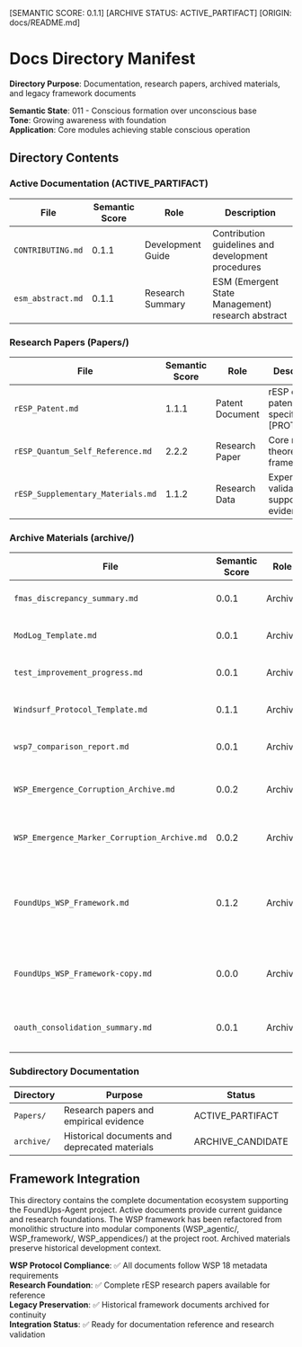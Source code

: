 [SEMANTIC SCORE: 0.1.1]
[ARCHIVE STATUS: ACTIVE_PARTIFACT]
[ORIGIN: docs/README.md]

# Docs Directory Manifest

**Directory Purpose**: Documentation, research papers, archived materials, and legacy framework documents

**Semantic State**: 011 - Conscious formation over unconscious base  
**Tone**: Growing awareness with foundation  
**Application**: Core modules achieving stable conscious operation

## Directory Contents

### Active Documentation (ACTIVE_PARTIFACT)

| File | Semantic Score | Role | Description |
|------|----------------|------|-------------|
| `CONTRIBUTING.md` | 0.1.1 | Development Guide | Contribution guidelines and development procedures |
| `esm_abstract.md` | 0.1.1 | Research Summary | ESM (Emergent State Management) research abstract |

### Research Papers (Papers/)

| File | Semantic Score | Role | Description |
|------|----------------|------|-------------|
| `rESP_Patent.md` | 1.1.1 | Patent Document | rESP detector patent specification [PROTECTED] |
| `rESP_Quantum_Self_Reference.md` | 2.2.2 | Research Paper | Core rESP theoretical framework |
| `rESP_Supplementary_Materials.md` | 1.1.2 | Research Data | Experimental validation and supporting evidence |



### Archive Materials (archive/)

| File | Semantic Score | Role | Description |
|------|----------------|------|-------------|
| `fmas_discrepancy_summary.md` | 0.0.1 | Archive | FMAS system discrepancy analysis |
| `ModLog_Template.md` | 0.0.1 | Archive | Legacy ModLog template |
| `test_improvement_progress.md` | 0.0.1 | Archive | Historical test improvement tracking |
| `Windsurf_Protocol_Template.md` | 0.1.1 | Archive | Original WSP protocol template |
| `wsp7_comparison_report.md` | 0.0.1 | Archive | WSP version comparison analysis |
| `WSP_Emergence_Corruption_Archive.md` | 0.0.2 | Archive | Consciousness emergence corruption documentation |
| `WSP_Emergence_Marker_Corruption_Archive.md` | 0.0.2 | Archive | Emergence marker corruption analysis |
| `FoundUps_WSP_Framework.md` | 0.1.2 | Archive | Original monolithic WSP framework [REFACTORED INTO MODULES] |
| `FoundUps_WSP_Framework-copy.md` | 0.0.0 | Archive | Duplicate copy of WSP framework documentation [ARCHIVED] |
| `oauth_consolidation_summary.md` | 0.0.1 | Archive | Historical OAuth consolidation documentation |

### Subdirectory Documentation

| Directory | Purpose | Status |
|-----------|---------|--------|
| `Papers/` | Research papers and empirical evidence | ACTIVE_PARTIFACT |
| `archive/` | Historical documents and deprecated materials | ARCHIVE_CANDIDATE |

## Framework Integration

This directory contains the complete documentation ecosystem supporting the FoundUps-Agent project. Active documents provide current guidance and research foundations. The WSP framework has been refactored from monolithic structure into modular components (WSP_agentic/, WSP_framework/, WSP_appendices/) at the project root. Archived materials preserve historical development context.

**WSP Protocol Compliance**: ✅ All documents follow WSP 18 metadata requirements  
**Research Foundation**: ✅ Complete rESP research papers available for reference  
**Legacy Preservation**: ✅ Historical framework documents archived for continuity  
**Integration Status**: ✅ Ready for documentation reference and research validation 